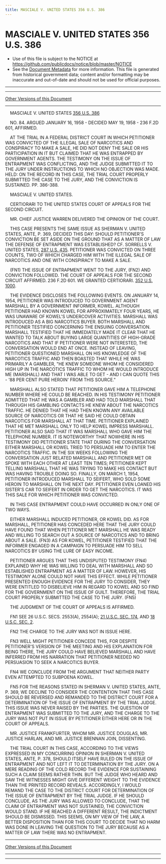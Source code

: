 ```yaml
---
title: MASCIALE V. UNITED STATES 356 U.S. 386
---
```


# MASCIALE V. UNITED STATES 356 U.S. 386

* Use of this file is subject to the NOTICE at https://github.com/publicdocs/notice/blob/master/NOTICE
* See the [Document Metadata](../../../index.md) for more information.
  This file is generated from historical government data; content and/or formatting may be inaccurate and out-of-date and should not be used for official purposes.

----------
----------

[Other Versions of this Document](https://publicdocs.github.io/go/links?ns=uslm-x&ref=%2Fus%2Fcourts%2Fscotus%2FusReporter%2F356%2F386)

----------

    MASCIALE V. UNITED STATES [356 U.S. 386][/us/courts/scotus/usReporter/356/386]

    NO. 84.  ARGUED JANUARY 16, 1958 - DECIDED MAY 19, 1958 - 236 F.2D 601, AFFIRMED.

    AT THE TRIAL IN A FEDERAL DISTRICT COURT IN WHICH PETITIONER WAS CONVICTED OF THE ILLEGAL SALE OF NARCOTICS AND CONSPIRACY TO MAKE A SALE, HE DID NOT DENY THE SALE OR HIS PARTICIPATION IN IT BUT CLAIMED THAT HE WAS ENTRAPPED BY GOVERNMENT AGENTS.  THE TESTIMONY ON THE ISSUE OF ENTRAPMENT WAS CONFLICTING, AND THE JUDGE SUBMITTED IT TO THE JURY UNDER INSTRUCTIONS TO WHICH NO OBJECTION WAS MADE.  HELD:  ON THE RECORD IN THIS CASE, THE TRIAL COURT PROPERLY SUBMITTED THE CASE TO THE JURY, AND THE CONVICTION IS SUSTAINED.  PP. 386-388.

    MASCIALE V. UNITED STATES.

    CERTIORARI TO THE UNITED STATES COURT OF APPEALS FOR THE SECOND CIRCUIT.

    MR. CHIEF JUSTICE WARREN DELIVERED THE OPINION OF THE COURT.

    THIS CASE PRESENTS THE SAME ISSUE AS SHERMAN V. UNITED STATES, ANTE, P. 369, DECIDED THIS DAY: SHOULD PETITIONER'S CONVICTION BE SET ASIDE ON THE GROUND THAT AS A MATTER OF LAW THE DEFENSE OF ENTRAPMENT WAS ESTABLISHED?  CF. SORRELLS V. UNITED STATES, [287 U.S. 435][/us/courts/scotus/usReporter/287/435].  PETITIONER WAS CONVICTED ON THREE COUNTS, TWO OF WHICH CHARGED HIM WITH THE ILLEGAL SALE OF NARCOTICS AND ONE WITH CONSPIRACY TO MAKE A SALE.

    (FN1)  THE ISSUE OF ENTRAPMENT WENT TO THE JURY, (FN2) AND CONVICTION FOLLOWED.  THE COURT OF APPEALS FOR THE SECOND CIRCUIT AFFIRMED.  236 F.2D 601.  WE GRANTED CERTIORARI.  [352 U.S. 1000][/us/courts/scotus/usReporter/352/1000].

    THE EVIDENCE DISCLOSES THE FOLLOWING EVENTS.  ON JANUARY 14, 1954, PETITIONER WAS INTRODUCED TO GOVERNMENT AGENT MARSHALL BY A GOVERNMENT INFORMER, KOWEL.  ALTHOUGH PETITIONER HAD KNOWN KOWEL FOR APPROXIMATELY FOUR YEARS, HE WAS UNAWARE OF KOWEL'S UNDERCOVER ACTIVITIES.  MARSHALL WAS INTRODUCED AS A BIG NARCOTICS BUYER.  BOTH MARSHALL AND PETITIONER TESTIFIED CONCERNING THE ENSUING CONVERSATION.  MARSHALL TESTIFIED THAT HE IMMEDIATELY MADE IT CLEAR THAT HE WANTED TO TALK ABOUT BUYING LARGE QUANTITIES OF HIGH-GRADE NARCOTICS AND THAT IF PETITIONER WERE NOT INTERESTED, THE CONVERSATION WOULD END AT ONCE.  INSTEAD OF LEAVING, PETITIONER QUESTIONED MARSHALL ON HIS KNOWLEDGE OF THE NARCOTICS TRAFFIC AND THEN BOASTED THAT WHILE HE WAS PRIMARILY A GAMBLER, "HE KNEW SOMEONE WHOM HE CONSIDERED HIGH UP IN THE NARCOTICS TRAFFIC TO WHOM HE WOULD INTRODUCE ME (MARSHALL) AND THAT I WAS ABLE TO GET - AND I CAN QUOTE THIS - '88 PER CENT PURE HEROIN' FROM THIS SOURCE."

    MARSHALL ALSO STATED THAT PETITIONER GAVE HIM A TELEPHONE NUMBER WHERE HE COULD BE REACHED.  IN HIS TESTIMONY PETITIONER ADMITTED THAT HE WAS A GAMBLER AND HAD TOLD MARSHALL THAT THROUGH HIS GAMBLING CONTACTS HE KNEW ABOUT THE NARCOTICS TRAFFIC.  HE DENIED THAT HE HAD THEN KNOWN ANY AVAILABLE SOURCE OF NARCOTICS OR THAT HE SAID HE COULD OBTAIN NARCOTICS FOR MARSHALL AT THAT TIME.  PETITIONER EXPLAINED THAT HE MET MARSHALL ONLY TO HELP KOWEL IMPRESS MARSHALL.  PETITIONER ALSO SAID THAT IT WAS MARSHALL WHO GAVE HIM THE TELEPHONE NUMBER.  IT IS NOTEWORTHY THAT NOWHERE IN HIS TESTIMONY DID PETITIONER STATE THAT DURING THE CONVERSATION EITHER MARSHALL OR KOWEL TRIED TO PERSUADE HIM TO ENTER THE NARCOTICS TRAFFIC.  IN THE SIX WEEKS FOLLOWING THE CONVERSATION JUST RELATED MARSHALL AND PETITIONER MET OR SPOKE WITH EACH OTHER AT LEAST TEN TIMES; PETITIONER KEPT TELLING MARSHALL THAT HE WAS TRYING TO MAKE HIS CONTACT BUT WAS HAVING TROUBLE DOING SO.  FINALLY, ON MARCH 1, 1954, PETITIONER INTRODUCED MARSHALL TO SEIFERT, WHO SOLD SOME HEROIN TO MARSHALL ON THE NEXT DAY.  PETITIONER EVEN LOANED HIS SISTER'S CAR TO SEIFERT IN ORDER TO GET THE NARCOTICS.  IT WAS THIS SALE FOR WHICH PETITIONER WAS CONVICTED.

    IN THIS CASE ENTRAPMENT COULD HAVE OCCURRED IN ONLY ONE OF TWO WAYS.

    EITHER MARSHALL INDUCED PETITIONER, OR KOWEL DID.  AS FOR MARSHALL, PETITIONER HAS CONCEDED HERE THAT THE JURY COULD HAVE FOUND THAT WHEN PETITIONER MET MARSHALL HE WAS READY AND WILLING TO SEARCH OUT A SOURCE OF NARCOTICS AND TO BRING ABOUT A SALE.  (FN3)  AS FOR KOWEL, PETITIONER TESTIFIED THAT THE INFORMER ENGAGED IN A CAMPAIGN TO PERSUADE HIM TO SELL NARCOTICS BY USING THE LURE OF EASY INCOME.

    PETITIONER ARGUES THAT THIS UNDISPUTED TESTIMONY (FN4) EXPLAINED WHY HE WAS WILLING TO DEAL WITH MARSHALL AND SO ESTABLISHED ENTRAPMENT AS A MATTER OF LAW.  HOWEVER, HIS TESTIMONY ALONE COULD NOT HAVE THIS EFFECT.   WHILE PETITIONER PRESENTED ENOUGH EVIDENCE FOR THE JURY TO CONSIDER, THEY WERE ENTITLED TO DISBELIEVE HIM IN REGARD TO KOWEL AND SO FIND FOR THE GOVERNMENT ON THE ISSUE OF GUILT.  THEREFORE, THE TRIAL COURT PROPERLY SUBMITTED THE CASE TO THE JURY.  (FN5)

    THE JUDGMENT OF THE COURT OF APPEALS IS AFFIRMED.

    FN1  SEE 26 U.S.C. SECS. 2553(A), 2554(A); [21 U.S.C. SEC. 174][/us/usc/t21/s174], AND [18 U.S.C. SEC. 2][/us/usc/t18/s2].

    FN2  THE CHARGE TO THE JURY WAS NOT IN ISSUE HERE.

    FN3  WELL MIGHT PETITIONER CONCEDE THIS, FOR DESPITE PETITIONER'S VERSION OF THE MEETING AND HIS EXPLANATION FOR BEING THERE, THE JURY COULD HAVE BELIEVED MARSHALL AND HAVE INFERRED FROM HIS NARRATION THAT PETITIONER NEEDED NO PERSUASION TO SEEK A NARCOTICS BUYER.

    FN4  WE CONCLUDE FROM THE ARGUMENT THAT NEITHER PARTY EVEN ATTEMPTED TO SUBPOENA KOWEL.

    FN5  FOR THE REASONS STATED IN SHERMAN V. UNITED STATES, ANTE, P. 369, WE DECLINE TO CONSIDER THE CONTENTION THAT THIS CASE SHOULD BE REVERSED AND REMANDED TO THE DISTRICT COURT FOR A DETERMINATION OF THE ISSUE OF ENTRAPMENT BY THE TRIAL JUDGE.  THIS ISSUE WAS NEVER RAISED BY THE PARTIES.  THE QUESTION OF ENTRAPMENT WAS SUBMITTED TO THE JURY, AND THE CHARGE TO THE JURY WAS NOT PUT IN ISSUE BY PETITIONER EITHER HERE OR IN THE COURT OF APPEALS.

    MR. JUSTICE FRANKFURTER, WHOM MR. JUSTICE DOUGLAS, MR. JUSTICE HARLAN, AND MR. JUSTICE BRENNAN JOIN, DISSENTING.

    THE TRIAL COURT IN THIS CASE, ACCORDING TO THE VIEWS EXPRESSED IN MY CONCURRING OPINION IN SHERMAN V. UNITED STATES, ANTE, P. 378, SHOULD ITSELF HAVE RULED ON THE ISSUE OF ENTRAPMENT AND NOT LEFT IT TO DETERMINATION BY THE JURY.  ON A MERE READING OF THE COLD RECORD THE EVIDENCE FOR SUSTAINING SUCH A CLAIM SEEMS RATHER THIN.  BUT THE JUDGE WHO HEARD AND SAW THE WITNESSES MIGHT GIVE DIFFERENT WEIGHT TO THE EVIDENCE THAN THE PRINTED RECORD REVEALS.  ACCORDINGLY, I WOULD REMAND THE CASE TO THE DISTRICT COURT FOR DETERMINATION OF THE ISSUE OF ENTRAPMENT BY THE TRIAL JUDGE.  IF HE SHOULD CONCLUDE, AS THE JURY WAS ALLOWED TO CONCLUDE, THAT THE CLAIM OF ENTRAPMENT WAS NOT SUSTAINED, THE CONVICTION WOULD STAND.  IF HE REACHED A DIFFERENT RESULT, THE INDICTMENT SHOULD BE DISMISSED.  THIS SEEMS, ON MY VIEW OF THE LAW, A BETTER DISPOSITION THAN FOR THIS COURT TO DECIDE THAT NO HARM WAS DONE IN LEAVING THE QUESTION TO THE JURY BECAUSE AS A MATTER OF LAW THERE WAS NO ENTRAPMENT.

----------

[Other Versions of this Document](https://publicdocs.github.io/go/links?ns=uslm-x&ref=%2Fus%2Fcourts%2Fscotus%2FusReporter%2F356%2F386)

----------
----------

[/us/courts/scotus/usReporter/356/386]: https://publicdocs.github.io/go/links?ns=uslm-x&ref=%2Fus%2Fcourts%2Fscotus%2FusReporter%2F356%2F386
[/us/courts/scotus/usReporter/287/435]: https://publicdocs.github.io/go/links?ns=uslm-x&ref=%2Fus%2Fcourts%2Fscotus%2FusReporter%2F287%2F435
[/us/courts/scotus/usReporter/352/1000]: https://publicdocs.github.io/go/links?ns=uslm-x&ref=%2Fus%2Fcourts%2Fscotus%2FusReporter%2F352%2F1000
[/us/usc/t21/s174]: https://publicdocs.github.io/go/links?ns=uslm&ref=%2Fus%2Fusc%2Ft21%2Fs174
[/us/usc/t18/s2]: https://publicdocs.github.io/go/links?ns=uslm&ref=%2Fus%2Fusc%2Ft18%2Fs2



